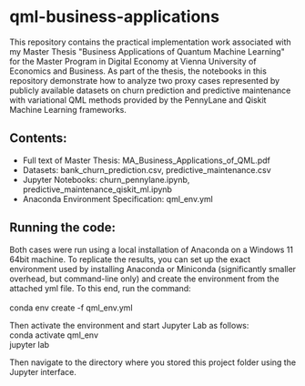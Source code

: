 # qml-business-applications

This repository contains the practical implementation work associated with my Master Thesis "Business Applications of Quantum Machine Learning" for the Master Program in Digital Economy at Vienna University of Economics and Business. As part of the thesis, the notebooks in this repository demonstrate how to analyze two proxy cases represented by publicly available datasets on churn prediction and predictive maintenance with variational QML methods provided by the PennyLane and Qiskit Machine Learning frameworks.

## Contents:
- Full text of Master Thesis: MA_Business_Applications_of_QML.pdf
- Datasets: bank_churn_prediction.csv, predictive_maintenance.csv
- Jupyter Notebooks: churn_pennylane.ipynb, predictive_maintenance_qiskit_ml.ipynb
- Anaconda Environment Specification: qml_env.yml

## Running the code:
Both cases were run using a local installation of Anaconda on a Windows 11 64bit machine. To replicate the results, you can set up the exact environment used by installing Anaconda or Miniconda (significantly smaller overhead, but command-line only) and create the environment from the attached yml file. To this end, run the command: \
\
conda env create -f qml_env.yml

Then activate the environment and start Jupyter Lab as follows: \
conda activate qml_env \
jupyter lab

Then navigate to the directory where you stored this project folder using the Jupyter interface.
